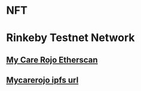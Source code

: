 # NFT
# Rinkeby Testnet Network
## [My Care Rojo Etherscan](https://rinkeby.etherscan.io/token/0xe162b14275c023a5512bfee29b37c0de4c8c2d4d)
## [Mycarerojo ipfs url](https://ipfs.io/ipfs/Qmeu9F8WC5v9ePHrCz8xFJuiFHK7N7HVvfEPaZejeJgfow)

